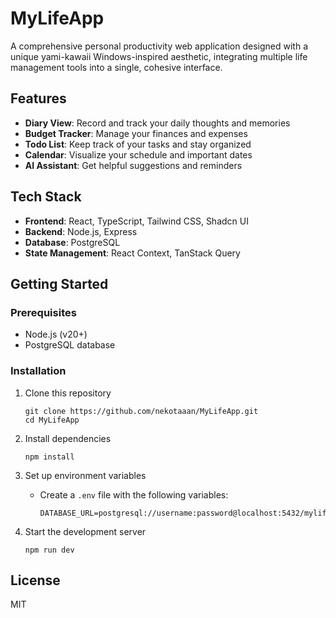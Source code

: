 # MyLifeApp

A comprehensive personal productivity web application designed with a unique yami-kawaii Windows-inspired aesthetic, integrating multiple life management tools into a single, cohesive interface.

## Features

- **Diary View**: Record and track your daily thoughts and memories
- **Budget Tracker**: Manage your finances and expenses
- **Todo List**: Keep track of your tasks and stay organized
- **Calendar**: Visualize your schedule and important dates
- **AI Assistant**: Get helpful suggestions and reminders

## Tech Stack

- **Frontend**: React, TypeScript, Tailwind CSS, Shadcn UI
- **Backend**: Node.js, Express
- **Database**: PostgreSQL
- **State Management**: React Context, TanStack Query

## Getting Started

### Prerequisites

- Node.js (v20+)
- PostgreSQL database

### Installation

1. Clone this repository
   ```
   git clone https://github.com/nekotaaan/MyLifeApp.git
   cd MyLifeApp
   ```

2. Install dependencies
   ```
   npm install
   ```

3. Set up environment variables
   - Create a `.env` file with the following variables:
     ```
     DATABASE_URL=postgresql://username:password@localhost:5432/mylifeapp
     ```

4. Start the development server
   ```
   npm run dev
   ```

## License

MIT
